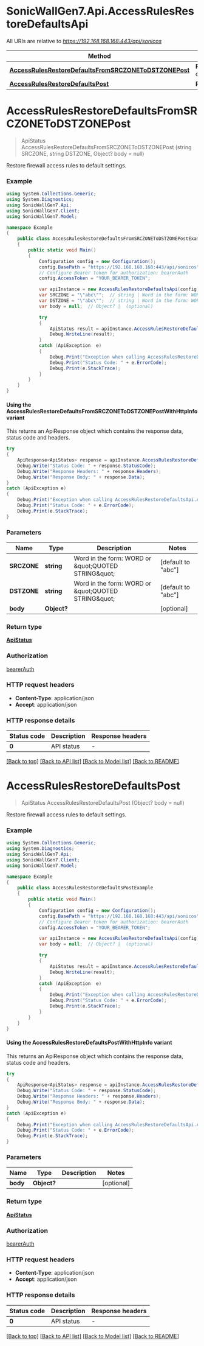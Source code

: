 # SonicWallGen7.Api.AccessRulesRestoreDefaultsApi

All URIs are relative to *https://192.168.168.168:443/api/sonicos*

| Method | HTTP request | Description |
|--------|--------------|-------------|
| [**AccessRulesRestoreDefaultsFromSRCZONEToDSTZONEPost**](AccessRulesRestoreDefaultsApi.md#accessrulesrestoredefaultsfromsrczonetodstzonepost) | **POST** /access-rules/restore-defaults/from/{SRCZONE}/to/{DSTZONE} |  |
| [**AccessRulesRestoreDefaultsPost**](AccessRulesRestoreDefaultsApi.md#accessrulesrestoredefaultspost) | **POST** /access-rules/restore-defaults |  |

<a id="accessrulesrestoredefaultsfromsrczonetodstzonepost"></a>
# **AccessRulesRestoreDefaultsFromSRCZONEToDSTZONEPost**
> ApiStatus AccessRulesRestoreDefaultsFromSRCZONEToDSTZONEPost (string SRCZONE, string DSTZONE, Object? body = null)



Restore firewall access rules to default settings.

### Example
```csharp
using System.Collections.Generic;
using System.Diagnostics;
using SonicWallGen7.Api;
using SonicWallGen7.Client;
using SonicWallGen7.Model;

namespace Example
{
    public class AccessRulesRestoreDefaultsFromSRCZONEToDSTZONEPostExample
    {
        public static void Main()
        {
            Configuration config = new Configuration();
            config.BasePath = "https://192.168.168.168:443/api/sonicos";
            // Configure Bearer token for authorization: bearerAuth
            config.AccessToken = "YOUR_BEARER_TOKEN";

            var apiInstance = new AccessRulesRestoreDefaultsApi(config);
            var SRCZONE = "\"abc\"";  // string | Word in the form: WORD or \"QUOTED STRING\" (default to "abc")
            var DSTZONE = "\"abc\"";  // string | Word in the form: WORD or \"QUOTED STRING\" (default to "abc")
            var body = null;  // Object? |  (optional) 

            try
            {
                ApiStatus result = apiInstance.AccessRulesRestoreDefaultsFromSRCZONEToDSTZONEPost(SRCZONE, DSTZONE, body);
                Debug.WriteLine(result);
            }
            catch (ApiException  e)
            {
                Debug.Print("Exception when calling AccessRulesRestoreDefaultsApi.AccessRulesRestoreDefaultsFromSRCZONEToDSTZONEPost: " + e.Message);
                Debug.Print("Status Code: " + e.ErrorCode);
                Debug.Print(e.StackTrace);
            }
        }
    }
}
```

#### Using the AccessRulesRestoreDefaultsFromSRCZONEToDSTZONEPostWithHttpInfo variant
This returns an ApiResponse object which contains the response data, status code and headers.

```csharp
try
{
    ApiResponse<ApiStatus> response = apiInstance.AccessRulesRestoreDefaultsFromSRCZONEToDSTZONEPostWithHttpInfo(SRCZONE, DSTZONE, body);
    Debug.Write("Status Code: " + response.StatusCode);
    Debug.Write("Response Headers: " + response.Headers);
    Debug.Write("Response Body: " + response.Data);
}
catch (ApiException e)
{
    Debug.Print("Exception when calling AccessRulesRestoreDefaultsApi.AccessRulesRestoreDefaultsFromSRCZONEToDSTZONEPostWithHttpInfo: " + e.Message);
    Debug.Print("Status Code: " + e.ErrorCode);
    Debug.Print(e.StackTrace);
}
```

### Parameters

| Name | Type | Description | Notes |
|------|------|-------------|-------|
| **SRCZONE** | **string** | Word in the form: WORD or \&quot;QUOTED STRING\&quot; | [default to &quot;abc&quot;] |
| **DSTZONE** | **string** | Word in the form: WORD or \&quot;QUOTED STRING\&quot; | [default to &quot;abc&quot;] |
| **body** | **Object?** |  | [optional]  |

### Return type

[**ApiStatus**](ApiStatus.md)

### Authorization

[bearerAuth](../README.md#bearerAuth)

### HTTP request headers

 - **Content-Type**: application/json
 - **Accept**: application/json


### HTTP response details
| Status code | Description | Response headers |
|-------------|-------------|------------------|
| **0** | API status |  -  |

[[Back to top]](#) [[Back to API list]](../README.md#documentation-for-api-endpoints) [[Back to Model list]](../README.md#documentation-for-models) [[Back to README]](../README.md)

<a id="accessrulesrestoredefaultspost"></a>
# **AccessRulesRestoreDefaultsPost**
> ApiStatus AccessRulesRestoreDefaultsPost (Object? body = null)



Restore firewall access rules to default settings.

### Example
```csharp
using System.Collections.Generic;
using System.Diagnostics;
using SonicWallGen7.Api;
using SonicWallGen7.Client;
using SonicWallGen7.Model;

namespace Example
{
    public class AccessRulesRestoreDefaultsPostExample
    {
        public static void Main()
        {
            Configuration config = new Configuration();
            config.BasePath = "https://192.168.168.168:443/api/sonicos";
            // Configure Bearer token for authorization: bearerAuth
            config.AccessToken = "YOUR_BEARER_TOKEN";

            var apiInstance = new AccessRulesRestoreDefaultsApi(config);
            var body = null;  // Object? |  (optional) 

            try
            {
                ApiStatus result = apiInstance.AccessRulesRestoreDefaultsPost(body);
                Debug.WriteLine(result);
            }
            catch (ApiException  e)
            {
                Debug.Print("Exception when calling AccessRulesRestoreDefaultsApi.AccessRulesRestoreDefaultsPost: " + e.Message);
                Debug.Print("Status Code: " + e.ErrorCode);
                Debug.Print(e.StackTrace);
            }
        }
    }
}
```

#### Using the AccessRulesRestoreDefaultsPostWithHttpInfo variant
This returns an ApiResponse object which contains the response data, status code and headers.

```csharp
try
{
    ApiResponse<ApiStatus> response = apiInstance.AccessRulesRestoreDefaultsPostWithHttpInfo(body);
    Debug.Write("Status Code: " + response.StatusCode);
    Debug.Write("Response Headers: " + response.Headers);
    Debug.Write("Response Body: " + response.Data);
}
catch (ApiException e)
{
    Debug.Print("Exception when calling AccessRulesRestoreDefaultsApi.AccessRulesRestoreDefaultsPostWithHttpInfo: " + e.Message);
    Debug.Print("Status Code: " + e.ErrorCode);
    Debug.Print(e.StackTrace);
}
```

### Parameters

| Name | Type | Description | Notes |
|------|------|-------------|-------|
| **body** | **Object?** |  | [optional]  |

### Return type

[**ApiStatus**](ApiStatus.md)

### Authorization

[bearerAuth](../README.md#bearerAuth)

### HTTP request headers

 - **Content-Type**: application/json
 - **Accept**: application/json


### HTTP response details
| Status code | Description | Response headers |
|-------------|-------------|------------------|
| **0** | API status |  -  |

[[Back to top]](#) [[Back to API list]](../README.md#documentation-for-api-endpoints) [[Back to Model list]](../README.md#documentation-for-models) [[Back to README]](../README.md)

